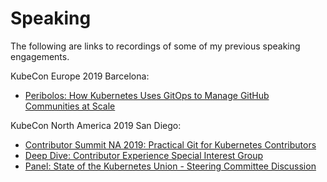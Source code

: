 # Speaking

The following are links to recordings of some of my previous speaking engagements.

KubeCon Europe 2019 Barcelona:
- [Peribolos: How Kubernetes Uses GitOps to Manage GitHub Communities at Scale](https://www.youtube.com/watch?v=te3Xj2zr1Co)

KubeCon North America 2019 San Diego:
- [Contributor Summit NA 2019: Practical Git for Kubernetes Contributors](https://www.youtube.com/watch?v=K5qI9bTG9Ik)
- [Deep Dive: Contributor Experience Special Interest Group](https://www.youtube.com/watch?v=0d97Wna4qOs)
- [Panel: State of the Kubernetes Union - Steering Committee Discussion](https://www.youtube.com/watch?v=0Su1kKlr9q0)
